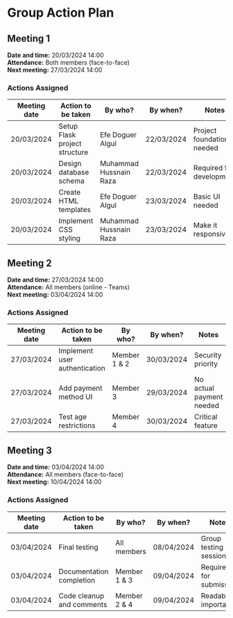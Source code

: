 # Group Action Plan

## Meeting 1
**Date and time:** 20/03/2024 14:00  
**Attendance:** Both members (face-to-face)  
**Next meeting:** 27/03/2024 14:00

### Actions Assigned

| Meeting date | Action to be taken | By who? | By when? | Notes |
|--------------|-------------------|---------|----------|--------|
| 20/03/2024 | Setup Flask project structure | Efe Doguer Algul | 22/03/2024 | Project foundation needed |
| 20/03/2024 | Design database schema | Muhammad Hussnain Raza | 22/03/2024 | Required for development |
| 20/03/2024 | Create HTML templates | Efe Doguer Algul | 23/03/2024 | Basic UI needed |
| 20/03/2024 | Implement CSS styling | Muhammad Hussnain Raza | 23/03/2024 | Make it responsive |

## Meeting 2
**Date and time:** 27/03/2024 14:00  
**Attendance:** All members (online - Teams)  
**Next meeting:** 03/04/2024 14:00

### Actions Assigned

| Meeting date | Action to be taken | By who? | By when? | Notes |
|--------------|-------------------|---------|----------|--------|
| 27/03/2024 | Implement user authentication | Member 1 & 2 | 30/03/2024 | Security priority |
| 27/03/2024 | Add payment method UI | Member 3 | 29/03/2024 | No actual payment needed |
| 27/03/2024 | Test age restrictions | Member 4 | 30/03/2024 | Critical feature |

## Meeting 3
**Date and time:** 03/04/2024 14:00  
**Attendance:** All members (face-to-face)  
**Next meeting:** 10/04/2024 14:00

### Actions Assigned

| Meeting date | Action to be taken | By who? | By when? | Notes |
|--------------|-------------------|---------|----------|--------|
| 03/04/2024 | Final testing | All members | 08/04/2024 | Group testing session |
| 03/04/2024 | Documentation completion | Member 1 & 3 | 09/04/2024 | Required for submission |
| 03/04/2024 | Code cleanup and comments | Member 2 & 4 | 09/04/2024 | Readability important | 